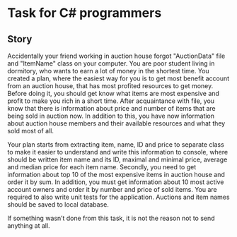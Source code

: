 # Task for C# programmers

## Story
Accidentally your friend working in auction house forgot "AuctionData" file and "ItemName" class on your computer. You are poor student living in dormitory, who wants to earn a lot of money in the shortest time. You created a plan, where the easiest way for you is to get most benefit account from an auction house, that has most profited resources to get money. Before doing it, you should get know what items are most expensive and profit to make you rich in a short time. After acquaintance with file, you know that there is information about price and number of items that are being sold in auction now. In addition to this, you have now information about auction house members and their available resources and what they sold most of all.

Your plan starts from extracting item, name, ID and price to separate class to make it easier to understand and write this information to console, where should be written item name and its ID, maximal and minimal price, average and median price for each item name. Secondly, you need to get information about top 10 of the most expensive items in auction house and order it by sum. In addition, you must get information about 10 most active account owners and order it by number and price of sold items. You are required to also write unit tests for the application. Auctions and item names should be saved to local database. 

If something wasn’t done from this task, it is not the reason not to send anything at all.